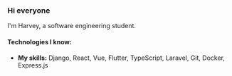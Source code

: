 ### Hi everyone <br/>
I'm Harvey, a software engineering student.<br/>

#### Technologies I know: <br/>
- **My skills:** Django, React, Vue, Flutter, TypeScript, Laravel, Git, Docker, Express.js









